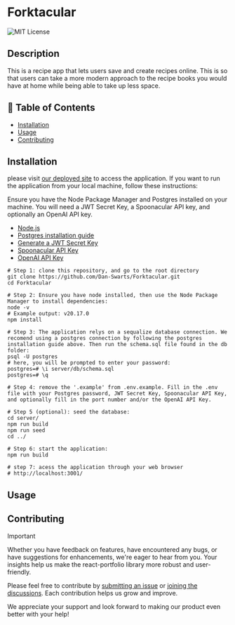 # Forktacular
![MIT License](https://img.shields.io/badge/License-MIT-green) 
## Description

 This is a recipe app that lets users save and create recipes online. This is so that users can take a more modern approach to the recipe books you would have at home while being able to take up less space.

## 📁 Table of Contents
- [Installation](#installation)
- [Usage](#usage)
- [Contributing](#contributing)

## Installation

please visit [our deployed site](https://forktacular.onrender.com/) to access the application. If you want to run the application from your local machine, follow these instructions:

Ensure you have the Node Package Manager and Postgres installed on your machine. You will need a JWT Secret Key, a Spoonacular API key, and optionally an OpenAI API key.
- [Node.js](https://nodejs.org)
- [Postgres installation guide](https://coding-boot-camp.github.io/full-stack/postgresql/postgresql-installation-guide)
- [Generate a JWT Secret Key](https://pinetools.com/random-string-generator)
- [Spoonacular API Key](https://spoonacular.com/food-api/console#Dashboard)
- [OpenAI API Key](https://platform.openai.com/settings/organization/api-keys)
```shell
# Step 1: clone this repository, and go to the root directory
git clone https://github.com/Dan-Swarts/Forktacular.git
cd Forktacular

# Step 2: Ensure you have node installed, then use the Node Package Manager to install dependencies:
node -v 
# Example output: v20.17.0
npm install

# Step 3: The application relys on a sequalize database connection. We recomend using a postgres connection by following the postgres installation guide above. Then run the schema.sql file found in the db folder:
psql -U postgres 
# here, you will be prompted to enter your password:
postgres=# \i server/db/schema.sql
postgres=# \q

# Step 4: remove the '.example' from .env.example. Fill in the .env file with your Postgres password, JWT Secret Key, Spoonacular API Key, and optionally fill in the port number and/or the OpenAI API Key.

# Step 5 (optional): seed the database:
cd server/
npm run build
npm run seed
cd ../ 

# Step 6: start the application:
npm run build

# step 7: acess the application through your web browser
# http://localhost:3001/
```

## Usage



## Contributing

> [!IMPORTANT]
> Whether you have feedback on features, have encountered any bugs, or have suggestions for enhancements, we're eager to hear from you. Your insights help us make the react-portfolio library more robust and user-friendly.

Please feel free to contribute by [submitting an issue](https://github.com) or [joining the discussions](https://github.com). Each contribution helps us grow and improve.

We appreciate your support and look forward to making our product even better with your help!
